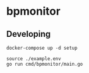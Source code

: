 # bpmonitor


## Developing

	docker-compose up -d setup
	
	source ./example.env
	go run cmd/bpmonitor/main.go
